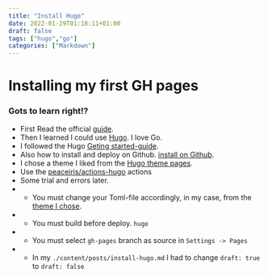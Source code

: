 ```yaml
---
title: "Install Hugo"
date: 2022-01-29T01:18:11+01:00
draft: false
tags: ["hugo","go"]
categories: ["Markdown"]
---
```


# Installing my first GH pages

### Gots to learn right!?

* First Read the official [guide](https://pages.github.com/).
* Then I learned I could use [Hugo](). I love Go.
* I followed the Hugo [Geting started-guide](https://gohugo.io/getting-started/quick-start/).
* Also how to install and deploy on Github. [install on Github](https://gohugo.io/hosting-and-deployment/hosting-on-github/).
* I chose a theme I liked from the [Hugo theme pages](https://themes.gohugo.io/).
* Use the [peaceiris/actions-hugo](https://github.com/peaceiris/actions-hugo) actions 
* Some trial and errors later.
* * You must change your Toml-file accordingly, in my case, from the [theme I chose](https://hugodoit.pages.dev/theme-documentation-basics/#basic-configuration).
* * You must build before deploy. `hugo`
* * You must select `gh-pages` branch as source in `Settings -> Pages`
* * In my `./content/posts/install-hugo.md` I had to change `draft: true` to `draft: false`

